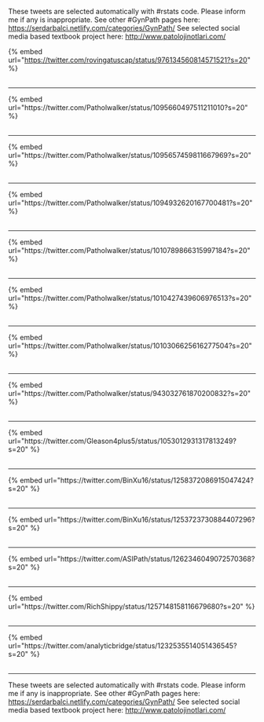 

These tweets are selected automatically with #rstats code. Please inform me if any is inappropriate.
See other #GynPath pages here: https://serdarbalci.netlify.com/categories/GynPath/ 
See selected social media based textbook project here: http://www.patolojinotlari.com/

{% embed url="https://twitter.com/rovingatuscap/status/976134560814571521?s=20" %}<br>
<br>
<hr>
{% embed url="https://twitter.com/Patholwalker/status/1095660497511211010?s=20" %}<br>
<br>
<hr>
{% embed url="https://twitter.com/Patholwalker/status/1095657459811667969?s=20" %}<br>
<br>
<hr>
{% embed url="https://twitter.com/Patholwalker/status/1094932620167700481?s=20" %}<br>
<br>
<hr>
{% embed url="https://twitter.com/Patholwalker/status/1010789866315997184?s=20" %}<br>
<br>
<hr>
{% embed url="https://twitter.com/Patholwalker/status/1010427439606976513?s=20" %}<br>
<br>
<hr>
{% embed url="https://twitter.com/Patholwalker/status/1010306625616277504?s=20" %}<br>
<br>
<hr>
{% embed url="https://twitter.com/Patholwalker/status/943032761870200832?s=20" %}<br>
<br>
<hr>
{% embed url="https://twitter.com/Gleason4plus5/status/1053012931317813249?s=20" %}<br>
<br>
<hr>
{% embed url="https://twitter.com/BinXu16/status/1258372086915047424?s=20" %}<br>
<br>
<hr>
{% embed url="https://twitter.com/BinXu16/status/1253723730884407296?s=20" %}<br>
<br>
<hr>
{% embed url="https://twitter.com/ASIPath/status/1262346049072570368?s=20" %}<br>
<br>
<hr>
{% embed url="https://twitter.com/RichShippy/status/1257148158116679680?s=20" %}<br>
<br>
<hr>
{% embed url="https://twitter.com/analyticbridge/status/1232535514051436545?s=20" %}<br>
<br>
<hr>


These tweets are selected automatically with #rstats code. Please inform me if any is inappropriate.
See other #GynPath pages here: https://serdarbalci.netlify.com/categories/GynPath/ 
See selected social media based textbook project here: http://www.patolojinotlari.com/
